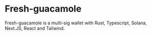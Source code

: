 # Fresh-guacamole

Fresh-guacamole is a multi-sig wallet with Rust, Typescript, Solana, Next.JS, React and Tailwind.
